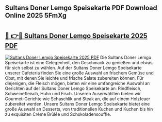 ## Sultans Doner Lemgo Speisekarte PDF Download Online 2025 5FmXg

# <h2><a href="http://gca4dya.nevu.top/?p=Sultans+Doner+Lemgo+Speisekarte">🔗 👉🔴 Sultans Doner Lemgo Speisekarte 2025 PDF</a></h2>

[![Sultans Doner Lemgo Speisekarte 2025 PDF](https://i.imgur.com/dBaPXMq.png)](http://gca4dya.nevu.top/?p=Sultans+Doner+Lemgo+Speisekarte)
Die Sultans Doner Lemgo Speisekarte ist eine Gelegenheit, den Geschmack zu genießen und etwas für sich selbst zu wählen. Auf der Sultans Doner Lemgo Speisekarte unserer Cafeteria finden Sie eine große Auswahl an frischem Gemüse und Obst, mit denen Sie leichte und frische Salate zubereiten können. Für diejenigen, die Fleisch mögen, bieten wir eine umfangreiche Auswahl an Gerichten auf der Sultans Doner Lemgo Speisekarte an: Rindfleisch, Schweinefleisch, Huhn und Fisch. Unseren Auserwählten bieten wir Gourmet-Gerichte wie Schaschlik und Steak an, die auf einem Holzfeuer zubereitet werden. Unsere Sultans Doner Lemgo Speisekarte bietet eine große Auswahl an Desserts, von traditionellen Kuchen und Kuchen bis hin zu exquisiten Crème Brûlée und Schokoladensouffle.
